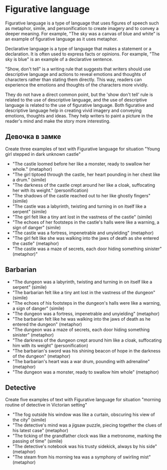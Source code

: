 # Figurative language 

Figurative language is a type of language that uses figures of speech such as metaphor, simile, and personification to create imagery and to convey a deeper meaning. For example, "The sky was a canvas of blue and white" is an example of figurative language as it uses metaphor.

Declarative language is a type of language that makes a statement or a declaration. It is often used to express facts or opinions. For example, "The sky is blue" is an example of a declarative sentence.

"Show, don't tell" is a writing rule that suggests that writers should use descriptive language and actions to reveal emotions and thoughts of characters rather than stating them directly. This way, readers can experience the emotions and thoughts of the characters more vividly.

They do not have a direct common point, but the 'show don't tell' rule is related to the use of descriptive language, and the use of descriptive language is related to the use of figurative language. Both figurative and descriptive language help in creating vivid imagery and conveying emotions, thoughts and ideas. They help writers to paint a picture in the reader's mind and make the story more interesting.

## Девочка в замке

Create three examples of text with Figurative language for situation "Young girl stepped in dark unknown castle"

- "The castle loomed before her like a monster, ready to swallow her whole." (metaphor)
- "The girl tiptoed through the castle, her heart pounding in her chest like a drum." (simile)
- "The darkness of the castle crept around her like a cloak, suffocating her with its weight." (personification)
- "The shadows of the castle reached out to her like ghostly fingers" (simile)
- "The castle was a labyrinth, twisting and turning in on itself like a serpent" (simile)
- "The girl felt like a tiny ant lost in the vastness of the castle" (simile)
- "The echoes of her footsteps in the castle's halls were like a warning, a sign of danger" (simile)
- "The castle was a fortress, impenetrable and unyielding" (metaphor)
- "The girl felt like she was walking into the jaws of death as she entered the castle" (metaphor)
- "The castle was a maze of secrets, each door hiding something sinister" (metaphor)"

## Barbarian

- "The dungeon was a labyrinth, twisting and turning in on itself like a serpent" (simile)
- "The barbarian felt like a tiny ant lost in the vastness of the dungeon" (simile)
- "The echoes of his footsteps in the dungeon's halls were like a warning, a sign of danger" (simile)
- "The dungeon was a fortress, impenetrable and unyielding" (metaphor)
- "The barbarian felt like he was walking into the jaws of death as he entered the dungeon" (metaphor)
- "The dungeon was a maze of secrets, each door hiding something sinister" (metaphor)
- "The darkness of the dungeon crept around him like a cloak, suffocating him with its weight" (personification)
- "The barbarian's sword was his shining beacon of hope in the darkness of the dungeon" (metaphor)
- "The barbarian's heart was a war drum, pounding with adrenaline" (metaphor)
- "The dungeon was a monster, ready to swallow him whole" (metaphor)

## Detective 

Create five examples of text with Figurative language for situation "morning routine of detective in Victorian setting"

- "The fog outside his window was like a curtain, obscuring his view of the city" (simile)
- "The detective's mind was a jigsaw puzzle, piecing together the clues of his latest case" (metaphor)
- "The ticking of the grandfather clock was like a metronome, marking the passing of time" (simile)
- "The detective's notebook was his trusty sidekick, always by his side" (metaphor)
- "The steam from his morning tea was a symphony of swirling mist" (metaphor)